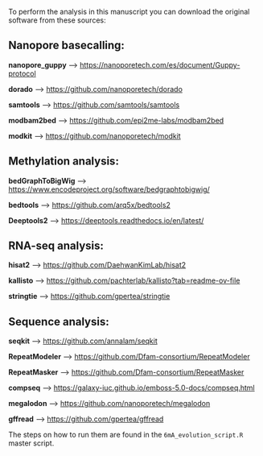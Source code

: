 To perform the analysis in this manuscript you can download the original software from these sources: 

## Nanopore basecalling:

**nanopore_guppy** —> https://nanoporetech.com/es/document/Guppy-protocol

**dorado** —> https://github.com/nanoporetech/dorado

**samtools** —> https://github.com/samtools/samtools

**modbam2bed** —> https://github.com/epi2me-labs/modbam2bed

**modkit** —> https://github.com/nanoporetech/modkit

## Methylation analysis:

**bedGraphToBigWig** —> https://www.encodeproject.org/software/bedgraphtobigwig/ 

**bedtools** —> https://github.com/arq5x/bedtools2

**Deeptools2** —> https://deeptools.readthedocs.io/en/latest/

## RNA-seq analysis:

**hisat2** —> https://github.com/DaehwanKimLab/hisat2

**kallisto** —> https://github.com/pachterlab/kallisto?tab=readme-ov-file

**stringtie** —> https://github.com/gpertea/stringtie

## Sequence analysis:

**seqkit** —> https://github.com/annalam/seqkit 

**RepeatModeler** —> https://github.com/Dfam-consortium/RepeatModeler

**RepeatMasker** —> https://github.com/Dfam-consortium/RepeatMasker

**compseq** —> https://galaxy-iuc.github.io/emboss-5.0-docs/compseq.html

**megalodon** —> https://github.com/nanoporetech/megalodon

**gffread** —> https://github.com/gpertea/gffread

The steps on how to run them are found in the `6mA_evolution_script.R` master script.
